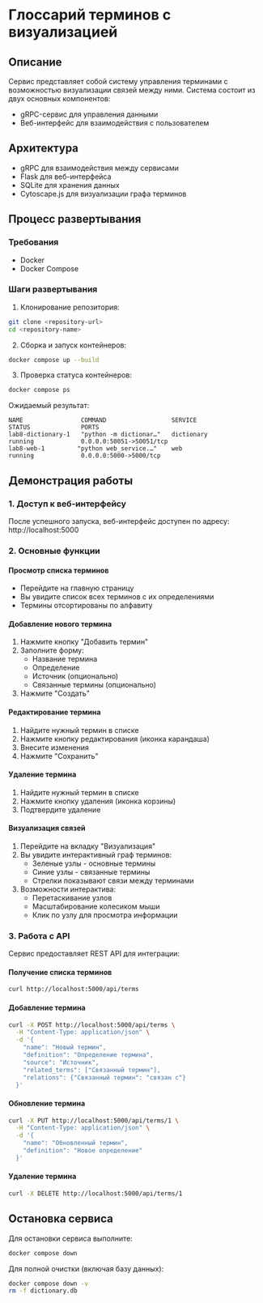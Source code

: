 # Глоссарий терминов с визуализацией

## Описание
Сервис представляет собой систему управления терминами с возможностью визуализации связей между ними. Система состоит из двух основных компонентов:
- gRPC-сервис для управления данными
- Веб-интерфейс для взаимодействия с пользователем

## Архитектура
- gRPC для взаимодействия между сервисами
- Flask для веб-интерфейса
- SQLite для хранения данных
- Cytoscape.js для визуализации графа терминов

## Процесс развертывания

### Требования
- Docker
- Docker Compose

### Шаги развертывания

1. Клонирование репозитория:
```bash
git clone <repository-url>
cd <repository-name>
```

2. Сборка и запуск контейнеров:
```bash
docker compose up --build
```

3. Проверка статуса контейнеров:
```bash
docker compose ps
```

Ожидаемый результат:
```
NAME                COMMAND                  SERVICE             STATUS              PORTS
lab8-dictionary-1   "python -m dictionar…"   dictionary          running             0.0.0.0:50051->50051/tcp
lab8-web-1         "python web_service.…"    web                running             0.0.0.0:5000->5000/tcp
```

## Демонстрация работы

### 1. Доступ к веб-интерфейсу
После успешного запуска, веб-интерфейс доступен по адресу: http://localhost:5000

### 2. Основные функции

#### Просмотр списка терминов
- Перейдите на главную страницу
- Вы увидите список всех терминов с их определениями
- Термины отсортированы по алфавиту

#### Добавление нового термина
1. Нажмите кнопку "Добавить термин"
2. Заполните форму:
   - Название термина
   - Определение
   - Источник (опционально)
   - Связанные термины (опционально)
3. Нажмите "Создать"

#### Редактирование термина
1. Найдите нужный термин в списке
2. Нажмите кнопку редактирования (иконка карандаша)
3. Внесите изменения
4. Нажмите "Сохранить"

#### Удаление термина
1. Найдите нужный термин в списке
2. Нажмите кнопку удаления (иконка корзины)
3. Подтвердите удаление

#### Визуализация связей
1. Перейдите на вкладку "Визуализация"
2. Вы увидите интерактивный граф терминов:
   - Зеленые узлы - основные термины
   - Синие узлы - связанные термины
   - Стрелки показывают связи между терминами
3. Возможности интерактива:
   - Перетаскивание узлов
   - Масштабирование колесиком мыши
   - Клик по узлу для просмотра информации

### 3. Работа с API

Сервис предоставляет REST API для интеграции:

#### Получение списка терминов
```bash
curl http://localhost:5000/api/terms
```

#### Добавление термина
```bash
curl -X POST http://localhost:5000/api/terms \
  -H "Content-Type: application/json" \
  -d '{
    "name": "Новый термин",
    "definition": "Определение термина",
    "source": "Источник",
    "related_terms": ["Связанный термин"],
    "relations": {"Связанный термин": "связан с"}
  }'
```

#### Обновление термина
```bash
curl -X PUT http://localhost:5000/api/terms/1 \
  -H "Content-Type: application/json" \
  -d '{
    "name": "Обновленный термин",
    "definition": "Новое определение"
  }'
```

#### Удаление термина
```bash
curl -X DELETE http://localhost:5000/api/terms/1
```

## Остановка сервиса

Для остановки сервиса выполните:
```bash
docker compose down
```

Для полной очистки (включая базу данных):
```bash
docker compose down -v
rm -f dictionary.db
```